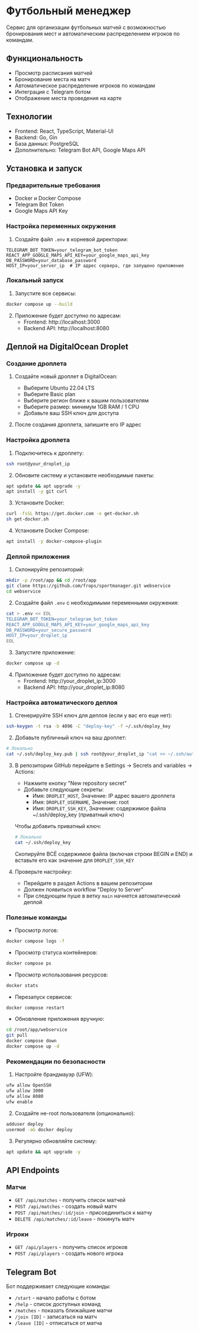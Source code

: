 # Футбольный менеджер

Сервис для организации футбольных матчей с возможностью бронирования мест и автоматическим распределением игроков по командам.

## Функциональность

- Просмотр расписания матчей
- Бронирование места на матч
- Автоматическое распределение игроков по командам
- Интеграция с Telegram ботом
- Отображение места проведения на карте

## Технологии

- Frontend: React, TypeScript, Material-UI
- Backend: Go, Gin
- База данных: PostgreSQL
- Дополнительно: Telegram Bot API, Google Maps API

## Установка и запуск

### Предварительные требования

- Docker и Docker Compose
- Telegram Bot Token
- Google Maps API Key

### Настройка переменных окружения

1. Создайте файл `.env` в корневой директории:

```env
TELEGRAM_BOT_TOKEN=your_telegram_bot_token
REACT_APP_GOOGLE_MAPS_API_KEY=your_google_maps_api_key
DB_PASSWORD=your_database_password
HOST_IP=your_server_ip  # IP адрес сервера, где запущено приложение
```

### Локальный запуск

1. Запустите все сервисы:
```bash
docker compose up --build
```

2. Приложение будет доступно по адресам:
   - Frontend: http://localhost:3000
   - Backend API: http://localhost:8080

## Деплой на DigitalOcean Droplet

### Создание дроплета

1. Создайте новый дроплет в DigitalOcean:
   - Выберите Ubuntu 22.04 LTS
   - Выберите Basic plan
   - Выберите регион ближе к вашим пользователям
   - Выберите размер: минимум 1GB RAM / 1 CPU
   - Добавьте ваш SSH ключ для доступа

2. После создания дроплета, запишите его IP адрес

### Настройка дроплета

1. Подключитесь к дроплету:
```bash
ssh root@your_droplet_ip
```

2. Обновите систему и установите необходимые пакеты:
```bash
apt update && apt upgrade -y
apt install -y git curl
```

3. Установите Docker:
```bash
curl -fsSL https://get.docker.com -o get-docker.sh
sh get-docker.sh
```

4. Установите Docker Compose:
```bash
apt install -y docker-compose-plugin
```

### Деплой приложения

1. Склонируйте репозиторий:
```bash
mkdir -p /root/app && cd /root/app
git clone https://github.com/frops/sportmanager.git webservice
cd webservice
```

2. Создайте файл `.env` с необходимыми переменными окружения:
```bash
cat > .env << EOL
TELEGRAM_BOT_TOKEN=your_telegram_bot_token
REACT_APP_GOOGLE_MAPS_API_KEY=your_google_maps_api_key
DB_PASSWORD=your_secure_password
HOST_IP=your_droplet_ip
EOL
```

3. Запустите приложение:
```bash
docker compose up -d
```

4. Приложение будет доступно по адресам:
   - Frontend: http://your_droplet_ip:3000
   - Backend API: http://your_droplet_ip:8080

### Настройка автоматического деплоя

1. Сгенерируйте SSH ключ для деплоя (если у вас его еще нет):
```bash
ssh-keygen -t rsa -b 4096 -C "deploy-key" -f ~/.ssh/deploy_key
```

2. Добавьте публичный ключ на ваш дроплет:
```bash
# Локально
cat ~/.ssh/deploy_key.pub | ssh root@your_droplet_ip "cat >> ~/.ssh/authorized_keys"
```

3. В репозитории GitHub перейдите в Settings -> Secrets and variables -> Actions:
   - Нажмите кнопку "New repository secret"
   - Добавьте следующие секреты:
     - Имя: `DROPLET_HOST`, Значение: IP адрес вашего дроплета
     - Имя: `DROPLET_USERNAME`, Значение: root
     - Имя: `DROPLET_SSH_KEY`, Значение: содержимое файла ~/.ssh/deploy_key (приватный ключ)

   Чтобы добавить приватный ключ:
   ```bash
   # Локально
   cat ~/.ssh/deploy_key
   ```
   Скопируйте ВСЁ содержимое файла (включая строки BEGIN и END) и вставьте его как значение для `DROPLET_SSH_KEY`

4. Проверьте настройку:
   - Перейдите в раздел Actions в вашем репозитории
   - Должен появиться workflow "Deploy to Server"
   - При следующем пуше в ветку `main` начнется автоматический деплой

### Полезные команды

- Просмотр логов:
```bash
docker compose logs -f
```
<!-- @import "[TOC]" {cmd="toc" depthFrom=1 depthTo=6 orderedList=false} -->


- Просмотр статуса контейнеров:
```bash
docker compose ps
```

- Просмотр использования ресурсов:
```bash
docker stats
```

- Перезапуск сервисов:
```bash
docker compose restart
```

- Обновление приложения вручную:
```bash
cd /root/app/webservice
git pull
docker compose down
docker compose up -d
```

### Рекомендации по безопасности

1. Настройте брандмауэр (UFW):
```bash
ufw allow OpenSSH
ufw allow 3000
ufw allow 8080
ufw enable
```

2. Создайте не-root пользователя (опционально):
```bash
adduser deploy
usermod -aG docker deploy
```

3. Регулярно обновляйте систему:
```bash
apt update && apt upgrade -y
```

## API Endpoints

### Матчи

- `GET /api/matches` - получить список матчей
- `POST /api/matches` - создать новый матч
- `POST /api/matches/:id/join` - присоединиться к матчу
- `DELETE /api/matches/:id/leave` - покинуть матч

### Игроки

- `GET /api/players` - получить список игроков
- `POST /api/players` - создать нового игрока

## Telegram Bot

Бот поддерживает следующие команды:

- `/start` - начало работы с ботом
- `/help` - список доступных команд
- `/matches` - показать ближайшие матчи
- `/join [ID]` - записаться на матч
- `/leave [ID]` - отписаться от матча
